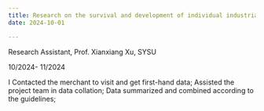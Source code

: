 ```yaml
---
title: Research on the survival and development of individual industrial and commercial households in Guangdong Province
date: 2024-10-01

---
```


Research Assistant, Prof. Xianxiang Xu, SYSU

10/2024- 11/2024

I Contacted the merchant to visit and get first-hand data;
Assisted the project team in data collation;
Data summarized and combined according to the guidelines;

<!--more-->
